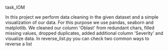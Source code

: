 task_IOM


In this project we perform data cleaning in the given dataset and a simple visualization of our data. 
For this purpose we use pandas, seaborn and matplotlib. 
We cleaned our column 'Oblast' from redundant chars, filled missing values, dropped duplicates, added additional column 'Severity' and visualize data.
In reverse_list.py you can check two common ways to reverse a list
